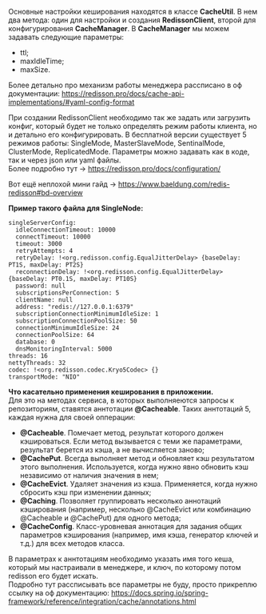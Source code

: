 Основные настройки кеширования находятся в классе **CacheUtil**.
В нем два метода: один для настройки и создания **RedissonClient**, второй для конфигурирования **CacheManager**. 
В **CacheManager** мы можем задавать следующие параметры:  
  - ttl;
  - maxIdleTime;
  - maxSize.

Более детально про механизм работы менеджера рассписано в оф документации: https://redisson.pro/docs/cache-api-implementations/#yaml-config-format

При создании RedissonClient необходимо так же задать или загрузить конфиг, который будет не только определять режим работы клиента, но и детально его конфигурировать.
В бесплатной версии существует 5 режимов работы: SingleMode, MasterSlaveMode, SentinalMode, ClusterMode, ReplicatedMode.
Параметры можно задавать как в коде, так и через json или yaml файлы.  
Более подробно тут -> https://redisson.pro/docs/configuration/  

Вот ещё неплохой мини гайд -> https://www.baeldung.com/redis-redisson#bd-overview

**Пример такого файла для SingleNode:**  
```
singleServerConfig:  
  idleConnectionTimeout: 10000  
  connectTimeout: 10000  
  timeout: 3000  
  retryAttempts: 4  
  retryDelay: !<org.redisson.config.EqualJitterDelay> {baseDelay: PT1S, maxDelay: PT2S}  
  reconnectionDelay: !<org.redisson.config.EqualJitterDelay> {baseDelay: PT0.1S, maxDelay: PT10S}  
  password: null  
  subscriptionsPerConnection: 5  
  clientName: null  
  address: "redis://127.0.0.1:6379"  
  subscriptionConnectionMinimumIdleSize: 1  
  subscriptionConnectionPoolSize: 50  
  connectionMinimumIdleSize: 24  
  connectionPoolSize: 64  
  database: 0  
  dnsMonitoringInterval: 5000  
threads: 16  
nettyThreads: 32  
codec: !<org.redisson.codec.Kryo5Codec> {}  
transportMode: "NIO"
```

**Что касательно применения кеширования в приложении.**  
Для это на методах сервиса, в которых выполняеются запросы к репозиториям, ставятся аннтотации **@Cacheable**.
Таких аннтотаций 5, каждая нужна для своей опперации:  
  - **@Cacheable**. Помечает метод, результат которого должен кэшироваться. Если метод вызывается с теми же параметрами, результат берется из кэша, а не вычисляется заново;
  - **@CachePut**. Всегда выполняет метод и обновляет кэш результатом этого выполнения. Используется, когда нужно явно обновить кэш независимо от наличия значения в нем;
  - **@CacheEvict**. Удаляет значения из кэша. Применяется, когда нужно сбросить кэш при изменении данных;
  - **@Caching**. Позволяет группировать несколько аннотаций кэширования (например, несколько @CacheEvict или комбинацию @Cacheable и @CachePut) для одного метода;
  - **@CacheConfig**. Класс-уровневая аннотация для задания общих параметров кэширования (например, имя кэша, генератор ключей и т.д.) для всех методов класса.

В параметрах к аннтотациям необходимо указать имя того кеша, который мы настраивали в менеджере, и ключ, по которому потом redisson его будет искать.   
Подробно тут рассписывать все параметры не буду, просто прикреплю ссылку на оф документацию: https://docs.spring.io/spring-framework/reference/integration/cache/annotations.html  

